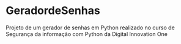 # GeradordeSenhas
Projeto de um gerador de senhas em Python realizado no curso de Segurança da informação com Python da Digital Innovation One
